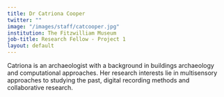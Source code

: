 ```yaml
---
title: Dr Catriona Cooper
twitter: ""
image: "/images/staff/catcooper.jpg"
institution: The Fitzwilliam Museum
job-title: Research Fellow - Project 1
layout: default
---
```

Catriona is an archaeologist with a background in buildings archaeology and computational approaches. Her research interests lie in multisensory approaches to studying the past, digital recording methods and collaborative research.
